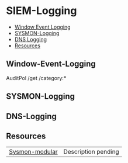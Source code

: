 # SIEM-Logging

- [Window Event Logging](#Window-Event-Logging)
- [SYSMON-Logging](#SYSMON)
- [DNS Logging](#DNS-Logging)
- [Resources](#Resources)

## Window-Event-Logging
AuditPol /get /category:*
## SYSMON-Logging
## DNS-Logging
## Resources
<table>
    <tr>
        <td>
            <a href="https://github.com/olafhartong/sysmon-modular" target="_blank">Sysmon-modular</a>
        </td>
        <td>
            Description pending
        </td>
    </tr>
</table>
